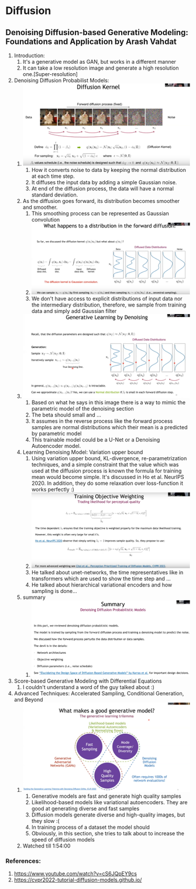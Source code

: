 # Diffusion

## Denoising Diffusion-based Generative Modeling: Foundations and Application by Arash Vahdat
1. Introduction:
   1. It's a generative model as GAN, but works in a different manner
   2. It can take a low resolution image and generate a high resolution one.[Super-resolution]
2. Denoising Diffusion Probabilist Models:
   1. ![img.png](images/img.png)
      1. How it converts noise to data by keeping the normal distribution at each time step.
      2. It diffuses the input data by adding a simple Gaussian noise.
      3. At end of the diffusion process, the data will have a normal standard deviation. 
   2. As the diffusion goes forward, its distribution becomes smoother and smoother.
      1. This smoothing process can be represented as Gaussian convolution 
      2. ![img_1.png](images/img_1.png)
      3. We don't have access to explicit distributions of input data nor the intermediary distribution, therefore, we sample from training data and simply add Gaussian filter
   3. ![img_2.png](images/img_2.png)
      1. Based on what he says in this image there is a way to mimic the parametric model of the denoising section
      2. The beta should small and ...
      3. It assumes in the reverse process like the forward process samples are normal distributions which their mean is a predicted by parametric model
      4. This trainable model could be a U-Net or a Denoising Autoencoder model. 
   4. Learning Denoising Model: Variation upper bound
      1. Using variation upper bound, KL-divergence, re-parametrization techniques, and a simple constraint that the value which was used at the diffusion process is known the formula for training mean would become simple. It's discussed in Ho et al. NeurIPS 2020. In addition, they do some relaxation over loss-function it works perfectly :)
      2. ![img_3.png](images/img_3.png)
      3. He talked about unet-networks, the time representatives like in transformers which are used to show the time step and ...
      4. He talked about hierarchical variational encoders and how sampling is done... 
   5. summary
      1. ![img_4.png](images/img_4.png)
3. Score-based Generative Modeling with Differential Equations
   1. I couldn't understand a word of the guy talked about :)
4. Advanced Techniques: Accelerated Sampling, Conditional Generation, and Beyond
   1. ![img_5.png](images/img_5.png)
      1. Generative models are fast and generate high quality samples
      2. Likelihood-based models like variational autoencoders. They are good at generating diverse and fast samples
      3. Diffusion models generate diverse and high-quality images, but they slow :(
      4. In training process of a dataset the model should  
      5. Obviously, in this section, she tries to talk about to increase the speed of diffusion models
   2. Watched till 1:54:00

### References: 
1. https://www.youtube.com/watch?v=cS6JQpEY9cs
2. https://cvpr2022-tutorial-diffusion-models.github.io/
